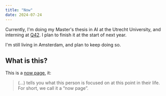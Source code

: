 ```yaml
---
title: "Now"
date: 2024-07-24
---
```


Currently, I'm doing my Master's thesis in AI at the Utrecht University, and
interning at [Q42](https://q42.nl "website of my intern company"). I plan to
finish it at the start of next year.

I'm still living in Amsterdam, and plan to keep doing so.

## What is this?

This is a [now page](https://nownownow.com/about "description about
nownownow"), it:

> (...) tells you what this person is focused on at this point in their life.
> For short, we call it a “now page”.
